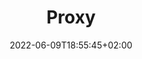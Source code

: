 ---
title: "Proxy"
date: 2022-06-09T18:55:45+02:00
lastmod: 2022-06-09T18:55:45+02:00
draft: true
toc: true
menu:
  docs:
    weight: 20
    parent: "Configuration"
---